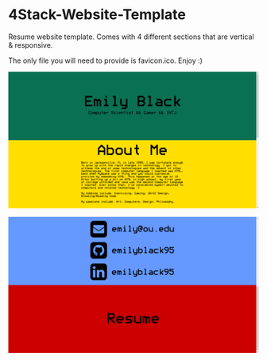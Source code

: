 # 4Stack-Website-Template
Resume website template. Comes with 4 different sections that are vertical & responsive. 

The only file you will need to provide is favicon.ico. Enjoy :)

![Alt text](/1.png?raw=true "First two stacks")


![Alt text](/2.png?raw=true "Second two stacks")
